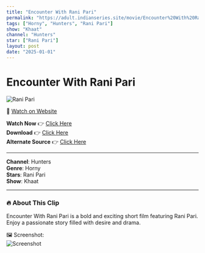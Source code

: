 ```yaml
---
title: "Encounter With Rani Pari"
permalink: "https://adult.indianseries.site/movie/Encounter%20With%20Rani%20Pari"
tags: ["Horny", "Hunters", "Rani Pari"]
show: "Khaat"
channel: "Hunters"
star: ["Rani Pari"]
layout: post
date: "2025-01-01"
---
```


# Encounter With Rani Pari

![Rani Pari](https://shorts.desisins.com/wp-content/uploads/2024/12/Strange-Encounter-With-Rani-Pari-Khaat-Hunters-DesiSins.com_.jpg)

🔗 [Watch on Website](https://adult.indianseries.site/movie/Encounter%20With%20Rani%20Pari)

**Watch Now** 👉 [Click Here](https://adult.indianseries.site/movie/Encounter%20With%20Rani%20Pari)  
**Download** 👉 [Click Here](https://adult.indianseries.site/movie/Encounter%20With%20Rani%20Pari)  
**Alternate Source** 👉 [Click Here](https://adult.indianseries.site/movie/Encounter%20With%20Rani%20Pari)

---

**Channel**: Hunters  
**Genre**: Horny  
**Stars**: Rani Pari  
**Show**: Khaat

---

### 🔥 About This Clip

Encounter With Rani Pari is a bold and exciting short film featuring Rani Pari. Enjoy a passionate story filled with desire and drama.
 
🖼️ Screenshot:  
![Screenshot](https://shorts.desisins.com/wp-content/uploads/2024/12/Strange-Encounter-With-Rani-Pari-Khaat-Hunters-DesiSins.com_.jpg)
